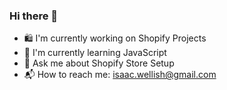 ### Hi there 👋

- 🛍 I'm currently working on Shopify Projects 
- 🍒 I'm currently learning JavaScript
- 💬 Ask me about Shopify Store Setup
- 📬 How to reach me: isaac.wellish@gmail.com


<!--
**isaacwellish/isaacwellish** is a ✨ _special_ ✨ repository because its `README.md` (this file) appears on your GitHub profile.

